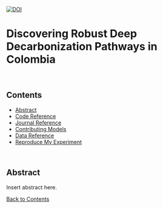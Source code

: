 [![DOI](https://zenodo.org/badge/DOI/10.5281/zenodo.UNIQUEID.svg)](https://doi.org/10.5281/zenodo.UNIQUEID)

# Discovering Robust Deep Decarbonization Pathways in Colombia

<br />

<!-------------------------->
<!-------------------------->
## Contents
<!-------------------------->
<!-------------------------->
- [Abstract](#abstract)
- [Code Reference](#code-reference)
- [Journal Reference](#journal-reference)
- [Contributing Models](#contributing-models)
- [Data Reference](#data-reference)
- [Reproduce My Experiment](#reproduce-my-experiment)

<br />

<!-------------------------->
<!-------------------------->
## Abstract
<!-------------------------->
<!-------------------------->

Insert abstract here.

[Back to Contents](#contents)

<br />
